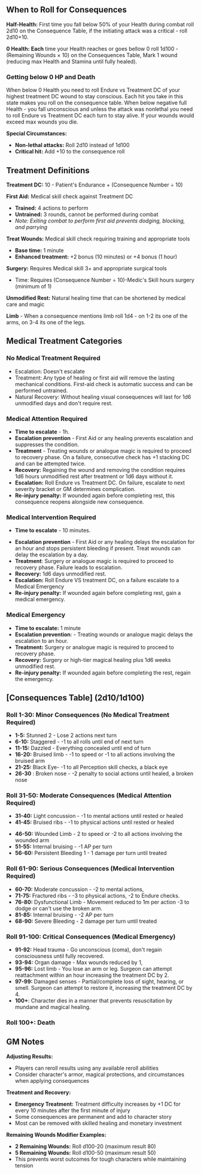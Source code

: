 ## When to Roll for Consequences

**Half-Health:** First time you fall below 50% of your Health during combat roll 2d10 on the Consequence Table, if the initiating attack was a critical - roll 2d10+10.

**0 Health:** **Each** time your Health reaches or goes bellow 0 roll 1d100 - (Remaining Wounds × 10) on the Consequences Table, Mark 1 wound (reducing max Health and Stamina until fully healed). 

### Getting below 0 HP and Death
When below 0 Health you need to roll Endure vs Treatment DC of your highest treatment DC wound to stay conscious. Each hit you take in this state makes you roll on the consequence table. 
When below negative full Health - you fall unconscious and unless the attack was nonlethal you need to roll Endure vs Treatment DC each turn to stay alive.
If your wounds would exceed max wounds you die.


**Special Circumstances:**
- **Non-lethal attacks:** Roll 2d10 instead of 1d100
- **Critical hit:** Add +10 to the consequence roll

## Treatment Definitions

**Treatment DC:** 10 - Patient's Endurance + (Consequence Number ÷ 10)

**First Aid:** Medical skill check against Treatment DC
- **Trained:** 4 actions to perform
- **Untrained:** 3 rounds, cannot be performed during combat
- *Note: Exiting combat to perform first aid prevents dodging, blocking, and parrying*

**Treat Wounds:** Medical skill check requiring training and appropriate tools
- **Base time:** 1 minute
- **Enhanced treatment:** +2 bonus (10 minutes) or +4 bonus (1 hour)

**Surgery:** Requires Medical skill 3+ and appropriate surgical tools
* Time: Requires (Consequence Number ÷ 10)-Medic's Skill hours surgery (minimum of 1)

**Unmodified Rest:** Natural healing time that can be shortened by medical care and magic

**Limb** - When a consequence mentions limb roll 1d4 - on 1-2 its one of the arms, on 3-4 its one of the legs.

## Medical Treatment Categories
### No Medical Treatment Required

- Escalation: Doesn't escalate
- Treatment: Any type of healing or first aid will remove the lasting mechanical conditions. First-aid check is automatic success and can be performed untrained.
- Natural Recovery: Without healing visual consequences will last for 1d6 unmodified days and don't require rest. 
### Medical Attention Required
- **Time to escalate** - 1h.
- **Escalation prevention** - First Aid or any healing prevents escalation and suppresses the condition.
- **Treatment** - Treating wounds or analogue magic is required to proceed to recovery phase. On a failure, consecutive check has +1 stacking DC and can be attempted twice.
- **Recovery:** Regaining the wound and removing the condition requires 1d6 hours unmodified rest after treatment or 1d6 days without it.
- **Escalation:** Roll Endure vs Treatment DC. On failure, escalate to next severity bracket or GM determines complication.
- **Re-injury penalty:** If wounded again before completing rest, this consequence reopens alongside new consequence. 

### Medical Intervention Required

* **Time to escalate** - 10 minutes.
- **Escalation prevention** - First Aid or any healing delays the escalation for an hour and stops persistent bleeding if present. Treat wounds can delay the escalation by a day. 
- **Treatment**: Surgery or analogue magic is required to proceed to recovery phase.  Failure leads to escalation.
- **Recovery:** 1d6 days unmodified rest.
- **Escalation:** Roll Endure VS treatment DC, on a failure escalate to a Medical Emergency
- **Re-injury penalty:** If wounded again before completing rest, gain a medical emergency.

### Medical Emergency
- **Time to escalate:** 1 minute
- **Escalation prevention**: - Treating wounds or analogue magic delays the escalation to an hour.
- **Treatment:** Surgery or analogue magic is required to proceed to recovery phase. 
- **Recovery:** Surgery or high-tier magical healing plus 1d6 weeks unmodified rest.
- **Re-injury penalty:** If wounded again before completing the rest, regain the emergency.

## [Consequences Table] (2d10/1d100)

### Roll 1-30: Minor Consequences (No Medical Treatment Required)
- **1-5:** Stunned 2 - Lose 2 actions next turn
- **6-10:** Staggered - -1 to all rolls until end of next turn
- **11-15:** Dazzled - Everything concealed until end of turn
- **16-20:** Bruised limb - -1 to speed or -1 to all actions involving the bruised arm
- **21-25:** Black Eye- -1 to all Perception skill checks, a black eye
- **26-30** : Broken nose - -2 penalty to social actions until healed, a broken nose  

### Roll 31-50: Moderate Consequences (Medical Attention Required)
* **31-40:** Light concussion - -1 to mental actions until rested or healed 
* **41-45:** Bruised ribs - -1 to physical actions until rested or healed
- **46-50:** Wounded Limb - 2 to speed or -2 to all actions involving the wounded arm
- **51-55:** Internal bruising - -1 AP per turn
- **56-60:** Persistent Bleeding 1 - 1 damage per turn until treated

### Roll 61-90: Serious Consequences (Medical Intervention Required)
- **60-70:** Moderate concussion - -2 to mental actions,
- **71-75:** Fractured ribs - -3 to physical actions, -2 to Endure checks.
- **76-80:** Dysfunctional Limb - Movement reduced to 1m per action -3 to dodge or can't use the broken arm.
- **81-85:**  Internal bruising - -2 AP per turn
- **68-90:** Severe Bleeding - 2 damage per turn until treated
### Roll 91-100: Critical Consequences (Medical Emergency)
- **91-92:** Head trauma - Go unconscious (coma), don't regain consciousness until fully recovered.
- **93-94:** Organ damage - Max wounds reduced by 1,
- **95-96:** Lost limb - You lose an arm or leg. Surgeon can attempt reattachment within an hour increasing the treatment DC by 2.
- **97-99:** Damaged senses - Partial/complete loss of sight, hearing, or smell. Surgeon can attempt to restore it, increasing the treatment DC by 4. 
- **100+**:  Character dies in a manner that prevents resuscitation by mundane and magical healing.

### Roll 100+: Death

## GM Notes

**Adjusting Results:**
- Players can reroll results using any available reroll abilities
- Consider character's armor, magical protections, and circumstances when applying consequences

**Treatment and Recovery:**
- **Emergency Treatment:** Treatment difficulty increases by +1 DC for every 10 minutes after the first minute of injury
- Some consequences are permanent and add to character story
- Most can be removed with skilled healing and monetary investment

**Remaining Wounds Modifier Examples:**
- **2 Remaining Wounds:** Roll d100-20 (maximum result 80)
- **5 Remaining Wounds:** Roll d100-50 (maximum result 50)
- This prevents worst outcomes for tough characters while maintaining tension
